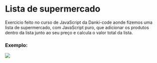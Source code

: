 # Lista de supermercado

Exercicio feito no curso de JavaScript da Danki-code aonde fizemos uma lista de supermercado, com JavaScript puro, que adicionar os produtos dentro da lista junto ao seu preço e calcula o valor total da lista.

### Exemplo:
![](https://i.postimg.cc/59YgGf6s/grocery-list-screenshot.png)
